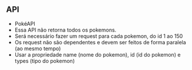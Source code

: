 ## API
 - PokéAPI
 - Essa API não retorna todos os pokemons. 
 - Será necessário fazer um request para cada pokemon, do id 1 ao 150
 - Os request não são dependentes e devem ser feitos de forma paralela (ao mesmo tempo)
 - Usar a propriedade name (nome do pokemon), id (id do pokemon) e types (tipo do pokemon)